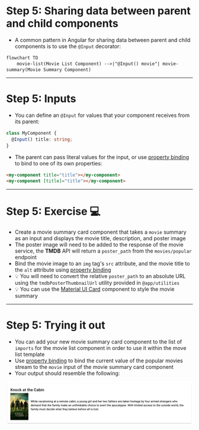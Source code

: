 # Step 5: Sharing data between parent and child components

<div class="dense">

- A common pattern in Angular for sharing data between parent and child components is to use the `@Input` decorator:

</div>

```mermaid
flowchart TD
    movie-list(Movie List Component) -->|"@Input() movie"| movie-summary(Movie Summary Component)
```

---

# Step 5: Inputs

<div class="dense">

- You can define an `@Input` for values that your component receives from its parent:

```typescript
class MyComponent {
  @Input() title: string;
}
```

- The parent can pass literal values for the input, or use [property binding](https://angular.io/guide/property-binding) to bind to one of its own properties:

```html
<my-component title="title"></my-component>
<my-component [title]="title"></my-component>
```

</div>

---

# Step 5: Exercise 💻

<div class="dense">

- Create a movie summary card component that takes a `movie` summary as an input and displays the movie title, description, and poster image
- The poster image will need to be added to the response of the movie service, the **TMDB** API will return a `poster_path` from the `movies/popular` endpoint
- Bind the movie image to an `img` tag's `src` attribute, and the movie title to the `alt` attribute using [property binding](https://angular.io/guide/property-binding)
- 💡 You will need to convert the relative `poster_path` to an absolute URL using the `tmdbPosterThumbnailUrl` utility provided in `@app/utilities`
- 💡 You can use the [Material UI Card](https://material.angular.io/components/card/overview) component to style the movie summary

</div>

---

# Step 5: Trying it out

<div class="dense">

- You can add your new movie summary card component to the list of `imports` for the movie list component in order to use it within the move list template
- Use [property binding](https://angular.io/guide/property-binding) to bind the current value of the popular movies stream to the `movie` input of the movie summary card component
- Your output should resemble the following:

<img src="/images/movie-summary-card.png" alt="Screenshot of movie summary card" />

</div>
